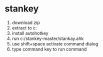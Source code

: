 # stankey
1. download zip  
2. extract to c:  
3. install autohotkey  
4. run c:/stankey-master/stankay.ahk  
5. use shift+space activate command dialog  
6. type command key to run command  
